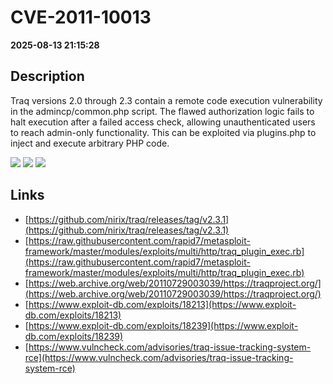 # CVE-2011-10013

**2025-08-13 21:15:28**

## Description
Traq versions 2.0 through 2.3 contain a remote code execution vulnerability in the admincp/common.php script. The flawed authorization logic fails to halt execution after a failed access check, allowing unauthenticated users to reach admin-only functionality. This can be exploited via plugins.php to inject and execute arbitrary PHP code.

![](https://img.shields.io/static/v1?label=Score&message=10.0&color=red)
![](https://img.shields.io/static/v1?label=Severity&message=CRITICAL&color=red)
![](https://img.shields.io/static/v1?label=CWE&message=RCE&color=green)

## Links
- [https://github.com/nirix/traq/releases/tag/v2.3.1](https://github.com/nirix/traq/releases/tag/v2.3.1)
- [https://raw.githubusercontent.com/rapid7/metasploit-framework/master/modules/exploits/multi/http/traq_plugin_exec.rb](https://raw.githubusercontent.com/rapid7/metasploit-framework/master/modules/exploits/multi/http/traq_plugin_exec.rb)
- [https://web.archive.org/web/20110729003039/https://traqproject.org/](https://web.archive.org/web/20110729003039/https://traqproject.org/)
- [https://www.exploit-db.com/exploits/18213](https://www.exploit-db.com/exploits/18213)
- [https://www.exploit-db.com/exploits/18239](https://www.exploit-db.com/exploits/18239)
- [https://www.vulncheck.com/advisories/traq-issue-tracking-system-rce](https://www.vulncheck.com/advisories/traq-issue-tracking-system-rce)
